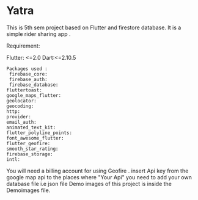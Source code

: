 # Yatra
This is 5th sem project based on Flutter and firestore database. It is a simple rider sharing app .

Requirement:

  Flutter: <=2.0
  Dart:<=2.10.5


    Packages used :
     firebase_core:
     firebase_auth:
     firebase_database:
    fluttertoast:
    google_maps_flutter:
    geolocator:
    geocoding:
    http:
    provider:
    email_auth:
    animated_text_kit:
    flutter_polyline_points:
    font_awesome_flutter:
    flutter_geofire:
    smooth_star_rating:
    firebase_storage:
    intl:
  
  You will need a billing account for using Geofire . insert Api key from the google map api to the places where "Your Api" you need to add your own database file i.e json file
  Demo images of this project is inside the Demoimages file.
  
